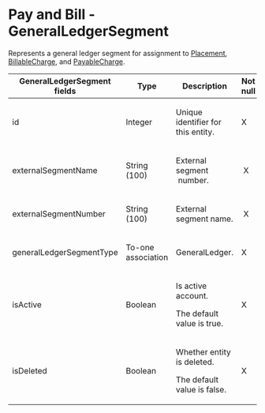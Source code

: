 # Pay and Bill - GeneralLedgerSegment

Represents a general ledger segment for assignment to [Placement](https://bullhorn.github.io/rest-api-docs/entityref.html#placement), [BillableCharge](https://bullhorn.github.io/rest-api-docs/entityref.html#pay-and-bill-billablecharge), and [PayableCharge](https://bullhorn.github.io/rest-api-docs/entityref.html#pay-and-bill-payablecharge).

<table>
<colgroup>
<col width="20%" />
<col width="20%" />
<col width="20%" />
<col width="20%" />
<col width="20%" />
</colgroup>
<thead>
<tr class="header">
<th>GeneralLedgerSegment fields</th>
<th>Type</th>
<th>Description</th>
<th>Not null</th>
<th>Read-only</th>
</tr>
</thead>
<tbody>
<tr class="odd">
<td><p>id</p></td>
<td><p>Integer</p></td>
<td><p>Unique identifier for this entity.</p></td>
<td><p>X</p></td>
<td><p> </p></td>
</tr>
<tr class="even">
<td>externalSegmentName</td>
<td><span>String (100)</span></td>
<td><p>External <span>segment</span> <span> </span>number.</p></td>
<td> X</td>
<td> </td>
</tr>
<tr class="odd">
<td>externalSegmentNumber</td>
<td><p>String (100)</p></td>
<td><p>External <span>segment </span>name.</p></td>
<td> X</td>
<td> </td>
</tr>
<tr class="even">
<td>generalLedgerSegmentType</td>
<td><p>To-one association</p></td>
<td>GeneralLedger.</td>
<td>X</td>
<td>X</td>
</tr>
<tr class="odd">
<td>isActive</td>
<td><p>Boolean</p></td>
<td><p>Is active account.</p>
<p>The default value is true.</p></td>
<td>X</td>
<td> </td>
</tr>
<tr class="even">
<td>isDeleted</td>
<td><p>Boolean</p></td>
<td><p><span>Whether entity is deleted.</span></p>
<p><span>The default value is false.</span></p></td>
<td><span>X</span></td>
<td>X</td>
</tr>
</tbody>
</table>


